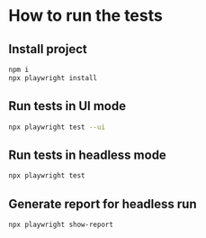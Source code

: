 # How to run the tests

## Install project
```bash
npm i
npx playwright install
```
 ## Run tests in UI mode
```bash
npx playwright test --ui
```
 ## Run tests in headless mode
```bash
npx playwright test
```
 ## Generate report for headless run
```bash
npx playwright show-report

